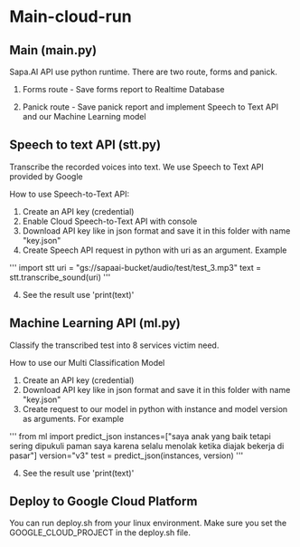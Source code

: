 # Main-cloud-run

## Main (main.py)

Sapa.AI API use python runtime. There are two route, forms and panick.

1. Forms route - Save forms report to Realtime Database

2. Panick route - Save panick report and implement Speech to Text API and our Machine Learning model

## Speech to text API (stt.py)

Transcribe the recorded voices into text. We use Speech to Text API provided by Google

How to use Speech-to-Text API:

1. Create an API key (credential)
2. Enable Cloud Speech-to-Text API with console
2. Download API key like in json format and save it in this folder with name "key.json"
3. Create Speech API request in python with uri as an argument. Example

'''
import stt
uri = "gs://sapaai-bucket/audio/test/test_3.mp3"
text = stt.transcribe_sound(uri)
'''

4. See the result use 'print(text)'

## Machine Learning API (ml.py)

Classify the transcribed test into 8 services victim need.

How to use our Multi Classification Model

1. Create an API key (credential)
2. Download API key like in json format and save it in this folder with name "key.json"
3. Create request to our model in python with instance and model version as arguments. For example

'''
from ml import predict_json
instances=["saya anak yang baik tetapi sering dipukuli paman saya karena selalu menolak ketika diajak bekerja di pasar"]
version="v3"
test = predict_json(instances, version)
'''

4. See the result use 'print(text)'

## Deploy to Google Cloud Platform

You can run deploy.sh from your linux environment. Make sure you set the GOOGLE_CLOUD_PROJECT in the deploy.sh file.
